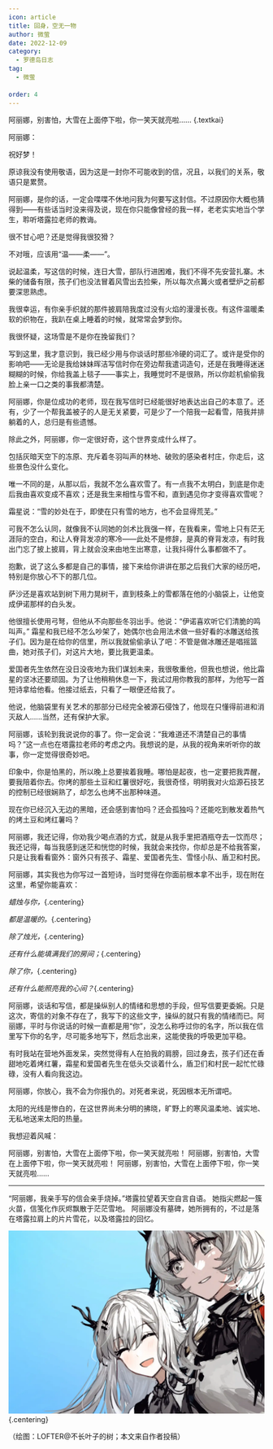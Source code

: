 ```yaml
---
icon: article
title: 回身，空无一物
author: 微萤
date: 2022-12-09
category:
  - 罗德岛日志
tag:
  - 微萤

order: 4
---
```


阿丽娜，别害怕，大雪在上面停下啦，你一笑天就亮啦...... {.textkai}

<!-- more -->

阿丽娜：

祝好梦！

原谅我没有使用敬语，因为这是一封你不可能收到的信，况且，以我们的关系，敬语只是累赘。

阿丽娜，是你的话，一定会喋喋不休地问我为何要写这封信。不过原因你大概也猜得到——有些话当时没来得及说，现在你只能像曾经的我一样，老老实实地当个学生，聆听塔露拉老师的教诲。

很不甘心吧？还是觉得我很狡猾？

不对哦，应该用“温——柔——”。

说起温柔，写这信的时候，连日大雪，部队行进困难，我们不得不先安营扎寨。木柴的储备有限，孩子们也没法冒着风雪出去捡柴，所以每次点篝火或者壁炉之前都要深思熟虑。

我很幸运，有你亲手织就的那件披肩陪我度过没有火焰的漫漫长夜。有这件温暖柔软的织物在，我趴在桌上睡着的时候，就常常会梦到你。

我很怀疑，这场雪是不是你在挽留我们？

写到这里，我才意识到，我已经少用与你谈话时那些冷硬的词汇了。或许是受你的影响吧——无论是我给妹妹晖洁写信时你在旁边帮我遣词造句，还是在我睡得迷迷糊糊的时候，你给我盖上毯子——事实上，我睡觉时不是很熟，所以你趁机偷偷我脸上亲一口之类的事我都清楚。

阿丽娜，你是位成功的老师，现在我写信时已经能很好地表达出自己的本意了。还有，少了一个帮我盖被子的人是无关紧要，可是少了一个陪我一起看雪，陪我并排躺着的人，总归是有些遗憾。

除此之外，阿丽娜，你一定很好奇，这个世界变成什么样了。

包括灰暗天空下的冻原、充斥着冬羽叫声的林地、破败的感染者村庄，你走后，这些景色没什么变化。

唯一不同的是，从那以后，我就不怎么喜欢雪了。有一点我不太明白，到底是你走后我由喜欢变成不喜欢；还是我生来相性与雪不和，直到遇见你才变得喜欢雪呢？

霜星说：“雪的妙处在于，即使在只有雪的地方，也不会显得荒芜。”

可我不怎么认同，就像我不认同她的剑术比我强一样，在我看来，雪地上只有茫无涯际的空白，和让人脊背发凉的寒冷——此处不是修辞，是真的脊背发凉，有时我出门忘了披上披肩，背上就会没来由地生出寒意，让我抖得什么事都做不了。

抱歉，说了这么多都是自己的事情，接下来给你讲讲在那之后我们大家的经历吧，特别是你放心不下的那几位。

萨沙还是喜欢站到树下用力晃树干，直到枝条上的雪都落在他的小脑袋上，让他变成伊诺那样的白头发。

他很擅长使用弓弩，但他从不向那些冬羽出手。他说：“伊诺喜欢听它们清脆的鸣叫声。”
霜星和我已经不怎么吵架了，她偶尔也会用法术做一些好看的冰雕送给孩子们。因为是在给你的信里，所以我就偷偷承认了吧：不管是做冰雕还是唱摇篮曲，她对孩子们，对这片大地，要比我更温柔。

爱国者先生依然在没日没夜地为我们谋划未来，我很敬重他，但我也想说，他比霜星的坚冰还要顽固。为了让他稍稍休息一下，我试过用你教我的那样，为他写一首短诗拿给他看。他接过纸去，只看了一眼便还给我了。

他说，他脑袋里有关艺术的那部分已经完全被源石侵蚀了，他现在只懂得前进和消灭敌人......当然，还有保护大家。

阿丽娜，该轮到我说说你的事了。你一定会说：“我难道还不清楚自己的事情吗？”这一点也在塔露拉老师的考虑之内。我想说的是，从我的视角来听听你的故事，你一定觉得很奇妙吧。

印象中，你是怕黑的，所以晚上总要挨着我睡。哪怕是起夜，也一定要把我弄醒，要我陪着你去。你烤的那些土豆和红薯很好吃，我很奇怪，明明我对火焰源石技艺的控制已经很娴熟了，却怎么也烤不出那种味道。

现在你已经沉入无边的黑暗，还会感到害怕吗？还会孤独吗？还能吃到散发着热气的烤土豆和烤红薯吗？

阿丽娜，我还记得，你劝我少喝点酒的方式，就是从我手里把酒瓶夺去一饮而尽；我还记得，每当我感到迷茫和恍惚的时候，我就会来找你，你却总是不给我答案，只是让我看看窗外：窗外只有孩子、霜星、爱国者先生、雪怪小队、盾卫和村民。

阿丽娜，其实我也为你写过一首短诗，当时觉得在你面前根本拿不出手，现在附在这里，希望你能喜欢：

*蜡烛与你，*{.centering}

*都是温暖的。*{.centering}

*除了烛光，*{.centering}

*还有什么能填满我们的房间；*{.centering}

*除了你，*{.centering}

*还有什么能照亮我的心间？*{.centering}

阿丽娜，谈话和写信，都是操纵别人的情绪和思想的手段，但写信要更委婉。只是这次，寄信的对象不存在了，我写下的这些文字，操纵的就只有我的情绪而已。阿丽娜，平时与你说话的时候一直都是用“你”，没怎么称呼过你的名字，所以我在信里写下你的名字，尽可能多地写下，然后念出来，这能使我的呼吸更加平稳。

有时我站在营地外面发呆，突然觉得有人在拍我的肩膀，回过身去，孩子们还在香甜地吃着烤红薯，霜星和爱国者先生在低头交谈着什么，盾卫们和村民一起忙忙碌碌，没有人看向我这边。

阿丽娜，你放心，我不会为你报仇的。对死者来说，死因根本无所谓吧。

太阳的光线是惨白的，在这世界尚未分明的拂晓，旷野上的寒风温柔地、诚实地、无私地送来太阳的热量。

我想迎着风喊：

阿丽娜，别害怕，大雪在上面停下啦，你一笑天就亮啦！
阿丽娜，别害怕，大雪在上面停下啦，你一笑天就亮啦！
阿丽娜，别害怕，大雪在上面停下啦，你一笑天就亮啦……

---

“阿丽娜，我亲手写的信会亲手烧掉。”塔露拉望着天空自言自语。
她指尖燃起一簇火苗，信笺化作灰烬飘散于茫茫雪地。
阿丽娜没有墓碑，她所拥有的，不过是落在塔露拉肩上的片片雪花，以及塔露拉的回忆。<eod />

![](./res/illustration/塔露拉阿丽娜.webp) {.centering}

（绘图：LOFTER@不长叶子的树；本文来自作者投稿）

<ArticleAd />